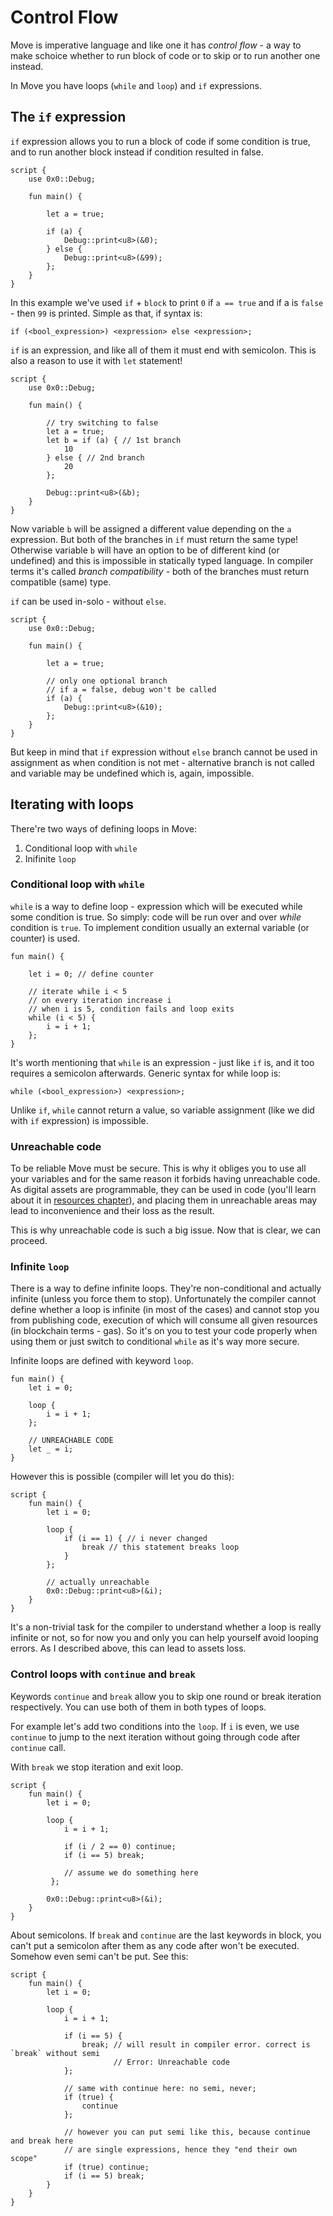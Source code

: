 # Control Flow

Move is imperative language and like one it has *control flow* - a way to make schoice whether to run block of code or to skip or to run another one instead.

<!-- In Move you have two statme to control flow: by using loops (`while` and `loop`) or `if` expressions. -->

In Move you have loops (`while` and `loop`) and `if` expressions.

## The `if` expression

`if` expression allows you to run a block of code if some condition is true, and to run another block instead if condition resulted in false.

```Move
script {
    use 0x0::Debug;

    fun main() {

        let a = true;

        if (a) {
            Debug::print<u8>(&0);
        } else {
            Debug::print<u8>(&99);
        };
    }
}
```

In this example we've used `if` + `block` to print `0` if `a == true` and if a is `false` - then `99` is printed. Simple as that, if syntax is:

```
if (<bool_expression>) <expression> else <expression>;
```

`if` is an expression, and like all of them it must end with semicolon. This is also a reason to use it with `let` statement!

```Move
script {
    use 0x0::Debug;

    fun main() {

        // try switching to false
        let a = true;
        let b = if (a) { // 1st branch
            10
        } else { // 2nd branch
            20
        };

        Debug::print<u8>(&b);
    }
}
```

Now variable `b` will be assigned a different value depending on the `a` expression. But both of the branches in `if` must return the same type! Otherwise variable `b` will have an option to be of different kind (or undefined) and this is impossible in statically typed language. In compiler terms it's called *branch compatibility* - both of the branches must return compatible (same) type.

`if` can be used in-solo - without `else`.

```Move
script {
    use 0x0::Debug;

    fun main() {

        let a = true;

        // only one optional branch
        // if a = false, debug won't be called
        if (a) {
            Debug::print<u8>(&10);
        };
    }
}
```

But keep in mind that `if` expression without `else` branch cannot be used in assignment as when condition is not met - alternative branch is not called and variable may be undefined which is, again, impossible.

## Iterating with loops

There're two ways of defining loops in Move:
1. Conditional loop with `while`
2. Inifinite `loop`

### Conditional loop with `while`

`while` is a way to define loop - expression which will be executed while some condition is true. So simply: code will be run over and over *while* condition is `true`. To implement condition usually an external variable (or counter) is used.

```Move
fun main() {

    let i = 0; // define counter

    // iterate while i < 5
    // on every iteration increase i
    // when i is 5, condition fails and loop exits
    while (i < 5) {
        i = i + 1;
    };
}
```

It's worth mentioning that `while` is an expression - just like `if` is, and it too requires a semicolon afterwards. Generic syntax for while loop is:

```Move
while (<bool_expression>) <expression>;
```

Unlike `if`, `while` cannot return a value, so variable assignment (like we did with `if` expression) is impossible.

### Unreachable code

To be reliable Move must be secure. This is why it obliges you to use all your variables and for the same reason it forbids having unreachable code. As digital assets are programmable, they can be used in code (you'll learn about it in [resources chapter](/chapters/resource.md)), and placing them in unreachable areas may lead to inconvenience and their loss as the result.

This is why unreachable code is such a big issue. Now that is clear, we can proceed.

### Infinite `loop`

There is a way to define infinite loops. They're non-conditional and actually infinite (unless you force them to stop). Unfortunately the compiler cannot define whether a loop is infinite (in most of the cases) and cannot stop you from publishing code, execution of which will consume all given resources (in blockchain terms - gas). So it's on you to test your code properly when using them or just switch to conditional `while` as it's way more secure.

Infinite loops are defined with keyword `loop`.

```Move
fun main() {
    let i = 0;

    loop {
        i = i + 1;
    };

    // UNREACHABLE CODE
    let _ = i;
}
```

However this is possible (compiler will let you do this):

```Move
script {
    fun main() {
        let i = 0;

        loop {
            if (i == 1) { // i never changed
                break // this statement breaks loop
            }
        };

        // actually unreachable
        0x0::Debug::print<u8>(&i);
    }
}
```

It's a non-trivial task for the compiler to understand whether a loop is really infinite or not, so for now you and only you can help yourself avoid looping errors. As I described above, this can lead to assets loss.

### Control loops with `continue` and `break`

Keywords `continue` and `break` allow you to skip one round or break iteration respectively. You can use both of them in both types of loops.

For example let's add two conditions into the `loop`. If `i` is even, we use `continue` to jump to the next iteration without going through code after `continue` call.

With `break` we stop iteration and exit loop.

```Move
script {
    fun main() {
        let i = 0;

        loop {
            i = i + 1;

            if (i / 2 == 0) continue;
            if (i == 5) break;

            // assume we do something here
         };

        0x0::Debug::print<u8>(&i);
    }
}
```

About semicolons. If `break` and `continue` are the last keywords in block, you can't put a semicolon after them as any code after won't be executed. Somehow even semi can't be put. See this:

```Move
script {
    fun main() {
        let i = 0;

        loop {
            i = i + 1;

            if (i == 5) {
                break; // will result in compiler error. correct is `break` without semi
                       // Error: Unreachable code
            };

            // same with continue here: no semi, never;
            if (true) {
                continue
            };

            // however you can put semi like this, because continue and break here
            // are single expressions, hence they "end their own scope"
            if (true) continue;
            if (i == 5) break;
        }
    }
}
```
